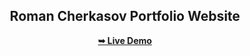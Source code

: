 <div align="center">
  
  <h2 align="center">Roman Cherkasov Portfolio Website</h2>

  <a href="https://roman-cherkasov.web.app/"><strong>➥ Live Demo</strong></a>

</div>
